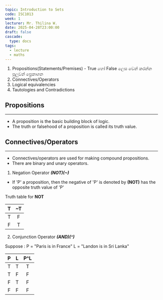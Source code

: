 ```yaml
---
topic: Introduction to Sets
code: ISC1013
week: 1
lecturer: Mr. Thilina W.
date: 2025-04-28T23:00:00
draft: false
cascade:
  type: docs
tags:
  - lecture
  - maths
---
```

1. Propositions(Statements/Premises) - True හෝ False ලෙස වෙන් කරන්න පුලුවන් ප්‍රෙකාශන
2. Connectives/Operators
3. Logical equivalencies
4. Tautologies and Contradictions

## Propositions
---
* A proposition is the basic building block of logic.
* The truth or falsehood of a proposition is called its truth value.

## Connectives/Operators
---
- Connectives/operators are used for making compound propositions.
- There are binary and unary operators.

 1. Negation Operator ***(NOT)(~)***

- If 'P' a proposition, then the negative of 'P' is denoted by **(NOT)** has the opposite truth value of 'P'

Truth table for **NOT**


| **T** | **~T** |
|:-----:|:------:|
|   T   |    F   |
|   F   |    T   |

2. Conjunction Operator ***(AND)(^)***

Suppose : 
	P = "Paris is in France"
	L = "Landon is in Sri Lanka"


| P | L | P^L |
|:-:|:-:|:---:|
| T | T |  T  |
| T | F |  F  |
| F | T |  F  |
| F | F |  F  |